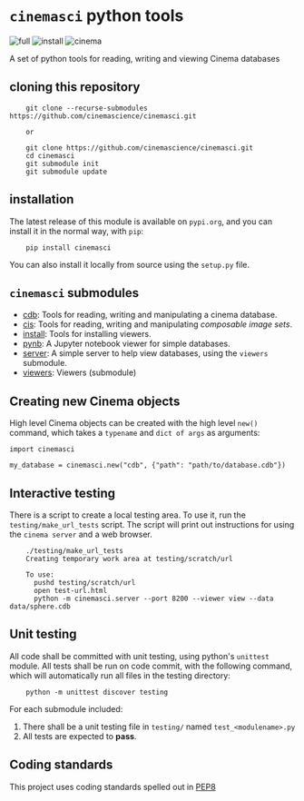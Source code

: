 # `cinemasci` python tools
![full](https://github.com/cinemascience/cinemasci/actions/workflows/full.yml/badge.svg)
![install](https://github.com/cinemascience/cinemasci/actions/workflows/install.yml/badge.svg)
![cinema](https://github.com/cinemascience/cinemasci/actions/workflows/cinema.yml/badge.svg)


A set of python tools for reading, writing and viewing Cinema databases

## cloning this repository

```
    git clone --recurse-submodules https://github.com/cinemascience/cinemasci.git

    or 

    git clone https://github.com/cinemascience/cinemasci.git
    cd cinemasci
    git submodule init
    git submodule update
```

## installation

The latest release of this module is available on `pypi.org`, and you can install it in the normal way, with `pip`:

```
    pip install cinemasci
```

You can also install it locally from source using the `setup.py` file.

## `cinemasci` submodules

- [cdb](doc/cdb.md): Tools for reading, writing and manipulating a cinema database.
- [cis](doc/cis.md): Tools for reading, writing and manipulating *composable image sets*.
- [install](doc/install.md): Tools for installing viewers. 
- [pynb](doc/pynb.md): A Jupyter notebook viewer for simple databases.
- [server](doc/server.md): A simple server to help view databases, using the `viewers` submodule.
- [viewers](https://github.com/cinemascience/cinema_viewers): Viewers (submodule)

## Creating new Cinema objects

High level Cinema objects can be created with the high level `new()` command, which takes a `typename` and `dict of args` as arguments:

```
import cinemasci

my_database = cinemasci.new("cdb", {"path": "path/to/database.cdb"})
```

## Interactive testing

There is a script to create a local testing area. To use it, run the `testing/make_url_tests` script. The script will print out instructions for using the `cinema server` and a web browser.

```
    ./testing/make_url_tests
    Creating temporary work area at testing/scratch/url

    To use:
      pushd testing/scratch/url
      open test-url.html
      python -m cinemasci.server --port 8200 --viewer view --data data/sphere.cdb
```

## Unit testing

All code shall be committed with unit testing, using python's `unittest` module. All tests shall be run on code commit, with the following command, which will automatically run all files in the testing directory:

```
    python -m unittest discover testing
```

For each submodule included:

1. There shall be a unit testing file in `testing/` named `test_<modulename>.py`
2. All tests are expected to **pass**.

## Coding standards

This project uses coding standards spelled out in [PEP8](https://www.python.org/dev/peps/pep-0008/)

